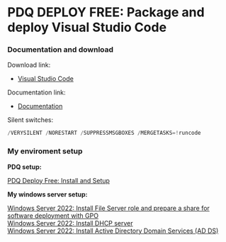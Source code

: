 # PDQ DEPLOY FREE: Package and deploy Visual Studio Code
### Documentation and download
Download link:

* [Visual Studio Code](https://code.visualstudio.com/Download)

Documentation link:

* [Documentation](https://code.visualstudio.com/docs/setup/windows)

Silent switches:
```powershell
/VERYSILENT /NORESTART /SUPPRESSMSGBOXES /MERGETASKS=!runcode
```

### My enviroment setup
<b>PDQ setup:</b> <br />

[PDQ Deploy Free: Install and Setup](https://youtu.be/jB6SOhKFoHg) <br />

<b>My windows server setup:</b> <br />

[Windows Server 2022: Install File Server role and prepare a share for software deployment with GPO](https://youtu.be/jEWSdC2qwyA) <br />
[Windows Server 2022: Install DHCP server](https://youtu.be/8n0MD9stQis) <br />
[Windows Server 2022: Install Active Directory Domain Services (AD DS)](https://youtu.be/1cYewbW3Tl0) <br />